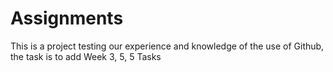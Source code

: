 # Assignments
 This is a project testing our experience and knowledge of the use of Github, the task is to add Week 3, 5, 5 Tasks
